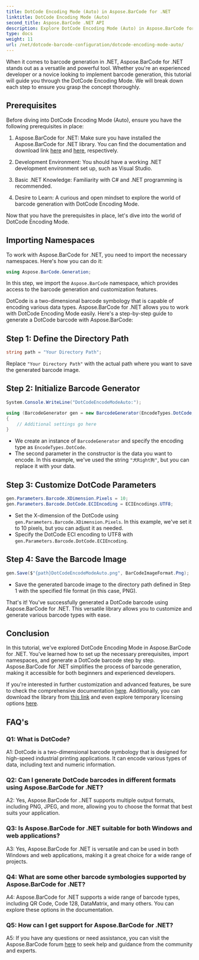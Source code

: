 ```yaml
---
title: DotCode Encoding Mode (Auto) in Aspose.BarCode for .NET
linktitle: DotCode Encoding Mode (Auto)
second_title: Aspose.BarCode .NET API
description: Explore DotCode Encoding Mode (Auto) in Aspose.BarCode for .NET, a powerful tool for barcode generation. Learn how to generate DotCode barcodes step by step. Check out the documentation, download the library, and get temporary licenses.
type: docs
weight: 11
url: /net/dotcode-barcode-configuration/dotcode-encoding-mode-auto/
---
```

When it comes to barcode generation in .NET, Aspose.BarCode for .NET stands out as a versatile and powerful tool. Whether you're an experienced developer or a novice looking to implement barcode generation, this tutorial will guide you through the DotCode Encoding Mode. We will break down each step to ensure you grasp the concept thoroughly.

## Prerequisites

Before diving into DotCode Encoding Mode (Auto), ensure you have the following prerequisites in place:

1. Aspose.BarCode for .NET: Make sure you have installed the Aspose.BarCode for .NET library. You can find the documentation and download link [here](https://reference.aspose.com/barcode/net/) and [here](https://releases.aspose.com/barcode/net/), respectively.

2. Development Environment: You should have a working .NET development environment set up, such as Visual Studio.

3. Basic .NET Knowledge: Familiarity with C# and .NET programming is recommended.

4. Desire to Learn: A curious and open mindset to explore the world of barcode generation with DotCode Encoding Mode.

Now that you have the prerequisites in place, let's dive into the world of DotCode Encoding Mode.

## Importing Namespaces

To work with Aspose.BarCode for .NET, you need to import the necessary namespaces. Here's how you can do it:

```csharp
using Aspose.BarCode.Generation;
```

In this step, we import the `Aspose.BarCode` namespace, which provides access to the barcode generation and customization features.

DotCode is a two-dimensional barcode symbology that is capable of encoding various data types. Aspose.BarCode for .NET allows you to work with DotCode Encoding Mode easily. Here's a step-by-step guide to generate a DotCode barcode with Aspose.BarCode:

## Step 1: Define the Directory Path

```csharp
string path = "Your Directory Path";
```

Replace `"Your Directory Path"` with the actual path where you want to save the generated barcode image.

## Step 2: Initialize Barcode Generator

```csharp
System.Console.WriteLine("DotCodeEncodeModeAuto:");

using (BarcodeGenerator gen = new BarcodeGenerator(EncodeTypes.DotCode, "犬Right狗"))
{
    // Additional settings go here
}
```

- We create an instance of `BarcodeGenerator` and specify the encoding type as `EncodeTypes.DotCode`.
- The second parameter in the constructor is the data you want to encode. In this example, we've used the string `"犬Right狗"`, but you can replace it with your data.

## Step 3: Customize DotCode Parameters

```csharp
gen.Parameters.Barcode.XDimension.Pixels = 10;
gen.Parameters.Barcode.DotCode.ECIEncoding = ECIEncodings.UTF8;
```

- Set the X-dimension of the DotCode using `gen.Parameters.Barcode.XDimension.Pixels`. In this example, we've set it to 10 pixels, but you can adjust it as needed.
- Specify the DotCode ECI encoding to UTF8 with `gen.Parameters.Barcode.DotCode.ECIEncoding`.

## Step 4: Save the Barcode Image

```csharp
gen.Save($"{path}DotCodeEncodeModeAuto.png", BarCodeImageFormat.Png);
```

- Save the generated barcode image to the directory path defined in Step 1 with the specified file format (in this case, PNG).

That's it! You've successfully generated a DotCode barcode using Aspose.BarCode for .NET. This versatile library allows you to customize and generate various barcode types with ease.

## Conclusion

In this tutorial, we've explored DotCode Encoding Mode in Aspose.BarCode for .NET. You've learned how to set up the necessary prerequisites, import namespaces, and generate a DotCode barcode step by step. Aspose.BarCode for .NET simplifies the process of barcode generation, making it accessible for both beginners and experienced developers.

If you're interested in further customization and advanced features, be sure to check the comprehensive documentation [here](https://reference.aspose.com/barcode/net/). Additionally, you can download the library from [this link](https://releases.aspose.com/barcode/net/) and even explore temporary licensing options [here](https://purchase.aspose.com/temporary-license/).

## FAQ's

### Q1: What is DotCode?

A1: DotCode is a two-dimensional barcode symbology that is designed for high-speed industrial printing applications. It can encode various types of data, including text and numeric information.

### Q2: Can I generate DotCode barcodes in different formats using Aspose.BarCode for .NET?

A2: Yes, Aspose.BarCode for ..NET supports multiple output formats, including PNG, JPEG, and more, allowing you to choose the format that best suits your application.

### Q3: Is Aspose.BarCode for .NET suitable for both Windows and web applications?

A3: Yes, Aspose.BarCode for .NET is versatile and can be used in both Windows and web applications, making it a great choice for a wide range of projects.

### Q4: What are some other barcode symbologies supported by Aspose.BarCode for .NET?

A4: Aspose.BarCode for .NET supports a wide range of barcode types, including QR Code, Code 128, DataMatrix, and many others. You can explore these options in the documentation.

### Q5: How can I get support for Aspose.BarCode for .NET?

A5: If you have any questions or need assistance, you can visit the Aspose.BarCode forum [here](https://forum.aspose.com/c/barcode/13) to seek help and guidance from the community and experts.
